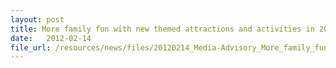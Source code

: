 ```yaml
---
layout: post
title: More family fun with new themed attractions and activities in 2012
date:   2012-02-14
file_url: /resources/news/files/20120214_Media-Advisory_More_family_fun_with_new_themed_attractions_and_activities_in_2012.pdf
---
```

